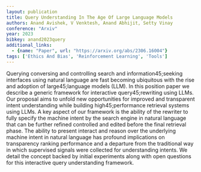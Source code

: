 ```yaml
---
layout: publication
title: Query Understanding In The Age Of Large Language Models
authors: Anand Avishek, V Venktesh, Anand Abhijit, Setty Vinay
conference: "Arxiv"
year: 2023
bibkey: anand2023query
additional_links:
  - {name: "Paper", url: "https://arxiv.org/abs/2306.16004"}
tags: ['Ethics And Bias', 'Reinforcement Learning', 'Tools']
---
```

Querying conversing and controlling search and information45;seeking interfaces using natural language are fast becoming ubiquitous with the rise and adoption of large45;language models (LLM). In this position paper we describe a generic framework for interactive query45;rewriting using LLMs. Our proposal aims to unfold new opportunities for improved and transparent intent understanding while building high45;performance retrieval systems using LLMs. A key aspect of our framework is the ability of the rewriter to fully specify the machine intent by the search engine in natural language that can be further refined controlled and edited before the final retrieval phase. The ability to present interact and reason over the underlying machine intent in natural language has profound implications on transparency ranking performance and a departure from the traditional way in which supervised signals were collected for understanding intents. We detail the concept backed by initial experiments along with open questions for this interactive query understanding framework.
